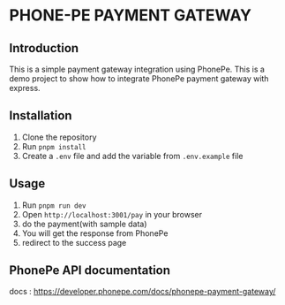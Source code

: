 # PHONE-PE PAYMENT GATEWAY

## Introduction
This is a simple payment gateway integration using PhonePe. This is a demo project to show how to integrate PhonePe payment gateway with express.

## Installation
1. Clone the repository
2. Run `pnpm install`
3. Create a `.env` file and add the variable from `.env.example` file

## Usage
1. Run `pnpm run dev`
2. Open `http://localhost:3001/pay` in your browser
3. do the payment(with sample data)
4. You will get the response from PhonePe
5. redirect to the success page

## PhonePe API documentation
docs : https://developer.phonepe.com/docs/phonepe-payment-gateway/

